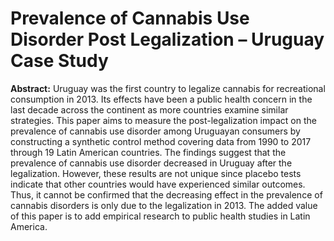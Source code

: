 # Prevalence of Cannabis Use Disorder Post Legalization – Uruguay Case Study


**Abstract:**
Uruguay was the first country to legalize cannabis for recreational consumption in 2013. Its effects have been a public health concern in the last decade across the continent as more countries examine similar strategies. This paper aims to measure the post-legalization impact on the prevalence of cannabis use disorder among Uruguayan consumers by constructing a synthetic control method covering data from 1990 to 2017 through 19 Latin American countries. The findings suggest that the prevalence of cannabis use disorder decreased in Uruguay after the legalization. However, these results are not unique since placebo tests indicate that other countries would have experienced similar outcomes. Thus, it cannot be confirmed that the decreasing effect in the prevalence of cannabis disorders is only due to the legalization in 2013. The added value of this paper is to add empirical research to public health studies in Latin America.
